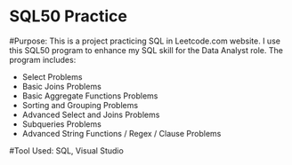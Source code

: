 # SQL50 Practice

#Purpose: This is a project practicing SQL in Leetcode.com website. I use this SQL50 program to enhance my SQL skill for the Data Analyst role.
The program includes:
 - Select Problems
 - Basic Joins Problems
 - Basic Aggregate Functions Problems
 - Sorting and Grouping Problems
 - Advanced Select and Joins Problems
 - Subqueries Problems
 - Advanced String Functions / Regex / Clause Problems

#Tool Used: SQL, Visual Studio

